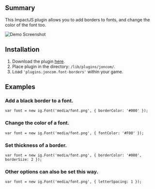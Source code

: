 ## Summary ##
This ImpactJS plugin allows you to add borders to fonts, and change the color of the font too.

![Demo Screenshot](http://i.imgur.com/OqRpm0O.png)

## Installation ##
1. Download the plugin [here](https://raw.github.com/Joncom/impact-font-borders/master/lib/plugins/joncom/font-borders.js).
2. Place plugin in the directory: `/lib/plugins/joncom/`.
3. Load `'plugins.joncom.font-borders'` within your game.

## Examples ##

### Add a black border to a font. ###
`var font = new ig.Font('media/font.png', { borderColor: '#000' });`

### Change the color of a font. ###
`var font = new ig.Font('media/font.png', { fontColor: '#F00' });`

### Set thickness of a border. ###
`var font = new ig.Font('media/font.png', { borderColor: '#000', borderSize: 2 });`

### Other options can also be set this way. ###
`var font = new ig.Font('media/font.png', { letterSpacing: 1 });`
